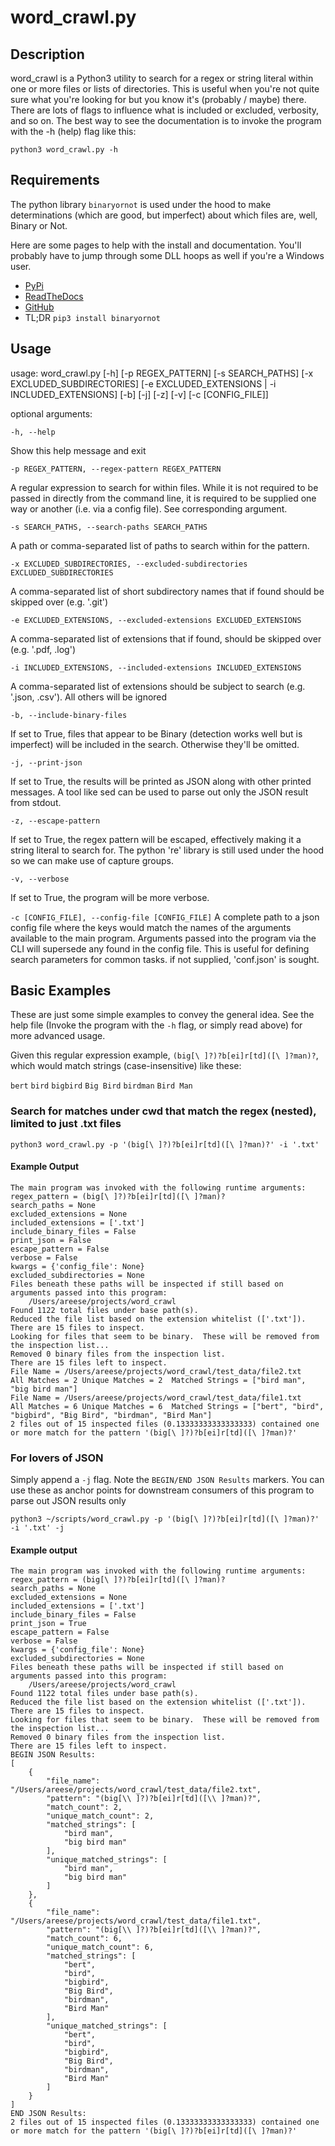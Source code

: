 # word_crawl.py


## Description
word_crawl is a Python3 utility to search for a regex or string literal within one or more files or lists of directories. This is useful when you're not quite sure what you're looking for but you know it's (probably /
maybe) there. There are lots of flags to influence what is included or excluded, verbosity, and so on. The best way to see the documentation is to invoke the program with the -h (help) flag like this:

`python3 word_crawl.py -h`



## Requirements
The python library `binaryornot` is used under the hood to make determinations (which are good, but imperfect) about which files are, well, Binary or Not.  

Here are some pages to help with the install and documentation. You'll probably have to jump through some DLL hoops as well if you're a Windows user.  
* [PyPi](https://pypi.org/project/binaryornot/)
* [ReadTheDocs](https://binaryornot.readthedocs.io/en/latest/)
* [GitHub](https://github.com/audreyfeldroy/binaryornot)
* TL;DR `pip3 install binaryornot`


## Usage


usage: word_crawl.py [-h] [-p REGEX_PATTERN] [-s SEARCH_PATHS] [-x EXCLUDED_SUBDIRECTORIES] [-e EXCLUDED_EXTENSIONS | -i INCLUDED_EXTENSIONS] [-b] [-j] [-z] [-v] [-c [CONFIG_FILE]]


optional arguments:

`-h, --help`            

Show this help message and exit

`-p REGEX_PATTERN, --regex-pattern REGEX_PATTERN`

A regular expression to search for within files. While it is not required to be passed in directly from the command line, it is required to be supplied one way or another (i.e. via a
                        config file). See corresponding argument.


`-s SEARCH_PATHS, --search-paths SEARCH_PATHS`

A path or comma-separated list of paths to search within for the pattern.


`-x EXCLUDED_SUBDIRECTORIES, --excluded-subdirectories EXCLUDED_SUBDIRECTORIES`

A comma-separated list of short subdirectory names that if found should be skipped over (e.g. '.git')
  

`-e EXCLUDED_EXTENSIONS, --excluded-extensions EXCLUDED_EXTENSIONS`

A comma-separated list of extensions that if found, should be skipped over (e.g. '.pdf, .log')


`-i INCLUDED_EXTENSIONS, --included-extensions INCLUDED_EXTENSIONS`

A comma-separated list of extensions should be subject to search (e.g. '.json, .csv'). All others will be ignored
  
`-b, --include-binary-files`

If set to True, files that appear to be Binary (detection works well but is imperfect) will be included in the search. Otherwise they'll be omitted.


`-j, --print-json`

If set to True, the results will be printed as JSON along with other printed messages. A tool like sed can be used to parse out only the JSON result from stdout.


`-z, --escape-pattern`  

If set to True, the regex pattern will be escaped, effectively making it a string literal to search for. The python 're' library is still used under the hood so we can make use of
                        capture groups.

`-v, --verbose`

If set to True, the program will be more verbose.


`-c [CONFIG_FILE], --config-file [CONFIG_FILE]` A complete path to a json config file where the keys would match the names of the arguments available to the main program. Arguments passed into the program via the CLI will supersede any found in the config file. This is useful for defining search parameters for common tasks. if not supplied, 'conf.json' is sought.

## Basic Examples
These are just some simple examples to convey the general idea.  See the help file (Invoke the program with the `-h` flag, or simply read above) for more advanced usage.


Given this regular expression example, `(big[\ ]?)?b[ei]r[td]([\ ]?man)?`, which would match strings (case-insensitive) like these:

`bert` `bird` `bigbird` `Big Bird` `birdman` `Bird Man`


### Search for matches under cwd that match the regex (nested), limited to just .txt files
`python3 word_crawl.py -p '(big[\ ]?)?b[ei]r[td]([\ ]?man)?' -i '.txt'`

#### Example Output
```
The main program was invoked with the following runtime arguments:
regex_pattern = (big[\ ]?)?b[ei]r[td]([\ ]?man)?
search_paths = None
excluded_extensions = None
included_extensions = ['.txt']
include_binary_files = False
print_json = False
escape_pattern = False
verbose = False
kwargs = {'config_file': None}
excluded_subdirectories = None
Files beneath these paths will be inspected if still based on arguments passed into this program:
	/Users/areese/projects/word_crawl
Found 1122 total files under base path(s).
Reduced the file list based on the extension whitelist (['.txt']).  There are 15 files to inspect.
Looking for files that seem to be binary.  These will be removed from the inspection list...
Removed 0 binary files from the inspection list.
There are 15 files left to inspect.
File Name = /Users/areese/projects/word_crawl/test_data/file2.txt	All Matches = 2	Unique Matches = 2	Matched Strings = ["bird man", "big bird man"]
File Name = /Users/areese/projects/word_crawl/test_data/file1.txt	All Matches = 6	Unique Matches = 6	Matched Strings = ["bert", "bird", "bigbird", "Big Bird", "birdman", "Bird Man"]
2 files out of 15 inspected files (0.13333333333333333) contained one or more match for the pattern '(big[\ ]?)?b[ei]r[td]([\ ]?man)?'
```

### For lovers of JSON
Simply append a `-j` flag.  Note the `BEGIN/END JSON Results` markers.  You can use these as anchor points for downstream consumers of this program to parse out JSON results only

`python3 ~/scripts/word_crawl.py -p '(big[\ ]?)?b[ei]r[td]([\ ]?man)?' -i '.txt' -j`

#### Example output

```
The main program was invoked with the following runtime arguments:
regex_pattern = (big[\ ]?)?b[ei]r[td]([\ ]?man)?
search_paths = None
excluded_extensions = None
included_extensions = ['.txt']
include_binary_files = False
print_json = True
escape_pattern = False
verbose = False
kwargs = {'config_file': None}
excluded_subdirectories = None
Files beneath these paths will be inspected if still based on arguments passed into this program:
	/Users/areese/projects/word_crawl
Found 1122 total files under base path(s).
Reduced the file list based on the extension whitelist (['.txt']).  There are 15 files to inspect.
Looking for files that seem to be binary.  These will be removed from the inspection list...
Removed 0 binary files from the inspection list.
There are 15 files left to inspect.
BEGIN JSON Results:
[
    {
        "file_name": "/Users/areese/projects/word_crawl/test_data/file2.txt",
        "pattern": "(big[\\ ]?)?b[ei]r[td]([\\ ]?man)?",
        "match_count": 2,
        "unique_match_count": 2,
        "matched_strings": [
            "bird man",
            "big bird man"
        ],
        "unique_matched_strings": [
            "bird man",
            "big bird man"
        ]
    },
    {
        "file_name": "/Users/areese/projects/word_crawl/test_data/file1.txt",
        "pattern": "(big[\\ ]?)?b[ei]r[td]([\\ ]?man)?",
        "match_count": 6,
        "unique_match_count": 6,
        "matched_strings": [
            "bert",
            "bird",
            "bigbird",
            "Big Bird",
            "birdman",
            "Bird Man"
        ],
        "unique_matched_strings": [
            "bert",
            "bird",
            "bigbird",
            "Big Bird",
            "birdman",
            "Bird Man"
        ]
    }
]
END JSON Results:
2 files out of 15 inspected files (0.13333333333333333) contained one or more match for the pattern '(big[\ ]?)?b[ei]r[td]([\ ]?man)?'
```



